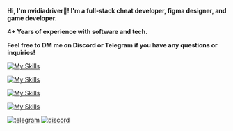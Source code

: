 **Hi, I'm nvidiadriver👋! I'm a full-stack cheat developer, figma designer, and game developer.**

**4+ Years of experience with software and tech.**

**Feel free to DM me on Discord or Telegram if you have any questions or inquiries!**

[![My Skills](https://skillicons.dev/icons?i=cpp,cs,py,html,css,js)]()

[![My Skills](https://skillicons.dev/icons?i=godot,unity,blender)]()

[![My Skills](https://skillicons.dev/icons?i=windows)]()

[![My Skills](https://skillicons.dev/icons?i=visualstudio,vscode,figma)]()

[![telegram](https://img.shields.io/badge/TELEGRAM-5F2F92?style=for-the-badge&logo=telegram&logoColor=white)](https://t.me/nvidiadr5ver/)
[![discord](https://img.shields.io/badge/discord-260C42?style=for-the-badge&logo=discord&logoColor=white)](https://discord.com/users/1163169417337765928/)
